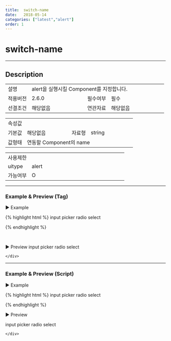 ```yaml
---
title:  switch-name
date:   2018-05-14
categories: ["latest","alert"]
order: 1
---
```


switch-name
===

---

## Description

<table style="width:100%">
    <colgroup>
        <col width="15%"/>
        <col width="35%"/>
        <col width="15%"/>
        <col width="35%"/>
    </colgroup>
    <tr>
        <td class="tdTitle">설명</td>
        <td colspan="3">alert을 실행시킬 Component를 지정합니다.</td>
    </tr>
    <tr>
        <td class="tdTitle">적용버전</td>
        <td>2.6.0</td>
        <td class="tdTitle">필수여부</td>
        <td class="tdRed">필수</td>
    </tr>
    <tr>
        <td class="tdTitle">선결조건</td>
        <td>해당없음</td>
        <td class="tdTitle">연관자료</td>
        <td>해당없음</td>
    </tr>
</table>
<table style="width:100%">
    <colgroup>
        <col width="15%"/>
        <col width="35%"/>
        <col width="15%"/>
        <col width="35%"/>
    </colgroup>
    <tr>
        <td class="tdTitle tdBg" colspan="4">속성값</td>
    </tr>
    <tr>
        <td class="tdTitle">기본값</td>
        <td>해당없음</td>
        <td class="tdTitle">자료형</td>
        <td>string</td>
    </tr>
    <tr>
        <td class="tdTitle">값형태</td>
        <td colspan="3">연동할 Component의 name</td>
    </tr>
</table>
<table style="width:100%">
    <colgroup>
        <col width="20%"/>
        <col width="20%"/>
        <col width="20%"/>
        <col width="20%"/>
        <col width="20%"/>
    </colgroup>
    <tr>
        <td class="tdTitle tdBg" colspan="5">사용제한</td>
    </tr>
    <tr>
        <td>uitype</td>
        <td class="tdCenter">alert</td>
        <td></td>
        <td></td>
        <td></td>
    </tr>
    <tr>
        <td>가능여부</td>
        <td class="tdBlue tdCenter">O</td>
        <td></td>
        <td></td>
        <td></td>
    </tr>
</table>

---
### Example & Preview (Tag)

<sbux-tabs id="exTab1" name="exTab1" uitype="normal" title-target-id-array="exTab1_1" title-text-array="alert" is-scrollable="false">
</sbux-tabs>
<div class="tab-content">
    <div id="exTab1_1">

▶ Example

{% highlight html %}
<sbux-select id="test_1" name="test_1" uitype="single">
    <option-item value="iValue">input</option-item>
    <option-item value="pValue">picker</option-item>
    <option-item value="rValue">radio</option-item>
    <option-item value="sValue">select</option-item>
</sbux-select>

<sbux-alert id="sbIdx1_1" name="sbTagNm1_1" uitype="alert" switch-name="test_1" case-array="{iValue,,input을 선택하셨습니다.,}^{pValue,,picker를 선택하셨습니다.,}^{rValue,,radio를 선택하셨습니다.,}^{sValue,,select를 선택하셨습니다.,}"></sbux-alert>
{% endhighlight %}

<br>

▶ Preview 
<sbux-select id="test_1" name="test_1" uitype="single">
    <option-item value="iValue">input</option-item>
    <option-item value="pValue">picker</option-item>
    <option-item value="rValue">radio</option-item>
    <option-item value="sValue">select</option-item>
</sbux-select>

<sbux-alert id="sbIdx1_1" name="sbTagNm1_1" uitype="alert" switch-name="test_1" case-array="{iValue,,input을 선택하셨습니다.,}^{pValue,,picker를 선택하셨습니다.,}^{rValue,,radio를 선택하셨습니다.,}^{sValue,,select를 선택하셨습니다.,}"></sbux-alert>

    </div>
</div>

---
### Example & Preview (Script)

<sbux-tabs id="exTab2" name="exTab2" uitype="normal" title-target-id-array="exTab2_1" title-text-array="alert" is-scrollable="false">
</sbux-tabs>
<div class="tab-content">
    <div id="exTab2_1">

▶ Example

{% highlight html %}
<sbux-select id="test_2" name="test_2" uitype="single">
    <option-item value="iValue">input</option-item>
    <option-item value="pValue">picker</option-item>
    <option-item value="rValue">radio</option-item>
    <option-item value="sValue">select</option-item>
</sbux-select>

<div id="sbArea2_1"></div>
<script>
    $(document).ready(function(){
        $('#sbArea2_1').sbAlert({
            name : 'sbScriptNm2_1',
            uitype : 'alert',
            jsondataRef : 'jsondata',
            switchName : 'test_2',
            caseArray : '{iValue,,input을 선택하셨습니다.,}^{pValue,,picker를 선택하셨습니다.,}^{rValue,,radio를 선택하셨습니다.,}^{sValue,,select를 선택하셨습니다.,}'
        });
    }); 
</script>
{% endhighlight %}

<br>

▶ Preview 

<sbux-select id="test_2" name="test_2" uitype="single">
    <option-item value="iValue">input</option-item>
    <option-item value="pValue">picker</option-item>
    <option-item value="rValue">radio</option-item>
    <option-item value="sValue">select</option-item>
</sbux-select>

<div id="sbArea2_1"></div>
<script>
    $(document).ready(function(){
        $('#sbArea2_1').sbAlert({
            name : 'sbScriptNm2_1',
            uitype : 'alert',
            jsondataRef : 'jsondata',
            switchName : 'test_2',
            caseArray : '{iValue,,input을 선택하셨습니다.,}^{pValue,,picker를 선택하셨습니다.,}^{rValue,,radio를 선택하셨습니다.,}^{sValue,,select를 선택하셨습니다.,}'
        });
    });
</script>

    </div>
</div>